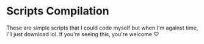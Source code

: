# Scripts Compilation
These are simple scripts that I could code myself but when I'm against time, I'll just download lol. If you're seeing this, you're welcome ♡
